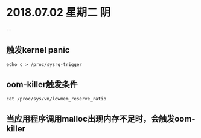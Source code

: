 # 2018.07.02 星期二 阴
--

## 触发kernel panic
```
echo c > /proc/sysrq-trigger
```

## oom-killer触发条件
```
cat /proc/sys/vm/lowmem_reserve_ratio
```

## 当应用程序调用malloc出现内存不足时，会触发oom-killer